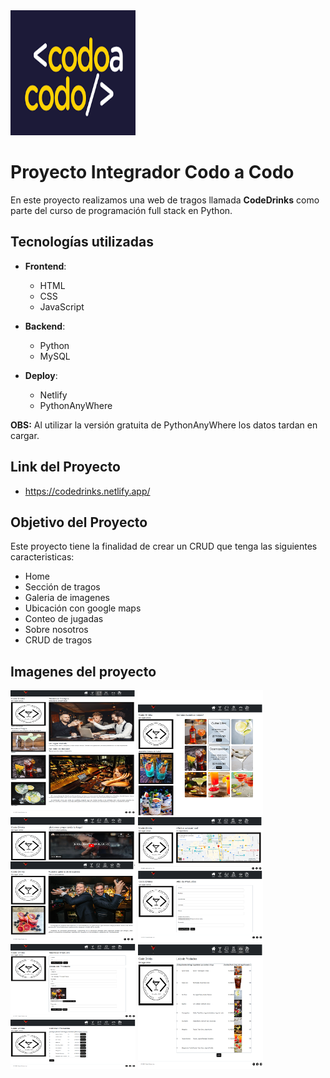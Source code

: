 <img src="https://github.com/elavincho/CodeDrinks/blob/master/img/codoacodo.png" width="200" height="200" alt="img"/>

# Proyecto Integrador Codo a Codo

En este proyecto realizamos una web de tragos llamada **CodeDrinks** como parte del curso de programación full stack en Python.

## Tecnologías utilizadas

- **Frontend**:
  - HTML
  - CSS
  - JavaScript
 
- **Backend**:
  - Python
  - MySQL

- **Deploy**:
  - Netlify
  - PythonAnyWhere

**OBS:** Al utilizar la versión gratuita de PythonAnyWhere los datos tardan en cargar.

## Link del Proyecto
- https://codedrinks.netlify.app/
  
## Objetivo del Proyecto

Este proyecto tiene la finalidad de crear un CRUD que tenga las siguientes caracteristicas:

- Home
- Sección de tragos
- Galeria de imagenes
- Ubicación con google maps
- Conteo de jugadas
- Sobre nosotros
- CRUD de tragos

## Imagenes del proyecto

<img src="https://github.com/elavincho/CodeDrinks/blob/master/img/img1.png" width="200" height="200" alt="img"/>         <img src="https://github.com/elavincho/CodeDrinks/blob/master/img/img2.png" width="200" height="200" alt="img"/>
<img src="https://github.com/elavincho/CodeDrinks/blob/master/img/img3.png" width="200" height="200" alt="img"/>          <img src="https://github.com/elavincho/CodeDrinks/blob/master/img/img4.png" width="200" height="200" alt="img"/>      <img src="https://github.com/elavincho/CodeDrinks/blob/master/img/img5.png" width="200" height="200" alt="img"/>        <img src="https://github.com/elavincho/CodeDrinks/blob/master/img/img6.png" width="200" height="200" alt="img"/>
